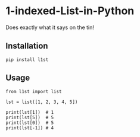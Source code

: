 # 1-indexed-List-in-Python
Does exactly what it says on the tin!

## Installation
```
pip install l1st
```

## Usage
```{python}
from l1st import list

lst = list([1, 2, 3, 4, 5])

print(lst[1])  # 1
print(lst[5])  # 5
print(lst[0])  # 5
print(lst[-1]) # 4
```
